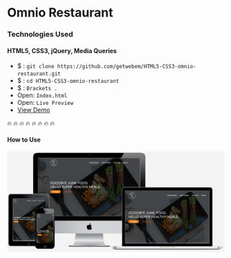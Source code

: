 
# Omnio Restaurant
### Technologies Used
#### HTML5, CSS3, jQuery, Media Queries
 - $ :  `git clone https://github.com/getwebem/HTML5-CSS3-omnio-restaurant.git`
 - $ :  `cd HTML5-CSS3-omnio-restaurant`
 - $ :  `Brackets .`
 - Open:  `Index.html`
 - Open:  `Live Preview`  
 - [View Demo](http://getwebem.com/omnifoods/)

:fire: :fire: :fire: :fire: :fire: :fire: :fire: :fire:
#### How to Use 
![pic1](https://raw.githubusercontent.com/getwebem/README/master/omni/Screen%20Shot%202017-08-07%20at%2017.37.06.png)
<br/><br/>
